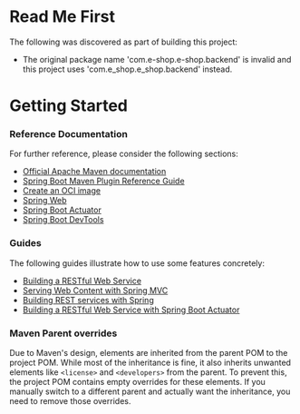 # Read Me First
The following was discovered as part of building this project:

* The original package name 'com.e-shop.e-shop.backend' is invalid and this project uses 'com.e_shop.e_shop.backend' instead.

# Getting Started

### Reference Documentation
For further reference, please consider the following sections:

* [Official Apache Maven documentation](https://maven.apache.org/guides/index.html)
* [Spring Boot Maven Plugin Reference Guide](https://docs.spring.io/spring-boot/3.3.2/maven-plugin)
* [Create an OCI image](https://docs.spring.io/spring-boot/3.3.2/maven-plugin/build-image.html)
* [Spring Web](https://docs.spring.io/spring-boot/docs/3.3.2/reference/htmlsingle/index.html#web)
* [Spring Boot Actuator](https://docs.spring.io/spring-boot/docs/3.3.2/reference/htmlsingle/index.html#actuator)
* [Spring Boot DevTools](https://docs.spring.io/spring-boot/docs/3.3.2/reference/htmlsingle/index.html#using.devtools)

### Guides
The following guides illustrate how to use some features concretely:

* [Building a RESTful Web Service](https://spring.io/guides/gs/rest-service/)
* [Serving Web Content with Spring MVC](https://spring.io/guides/gs/serving-web-content/)
* [Building REST services with Spring](https://spring.io/guides/tutorials/rest/)
* [Building a RESTful Web Service with Spring Boot Actuator](https://spring.io/guides/gs/actuator-service/)

### Maven Parent overrides

Due to Maven's design, elements are inherited from the parent POM to the project POM.
While most of the inheritance is fine, it also inherits unwanted elements like `<license>` and `<developers>` from the parent.
To prevent this, the project POM contains empty overrides for these elements.
If you manually switch to a different parent and actually want the inheritance, you need to remove those overrides.

